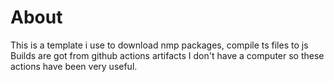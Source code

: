 # About
This is a  template i use to download nmp packages, compile ts files to js
Builds are got from github actions artifacts
I don't have a  computer so these actions have been very useful.